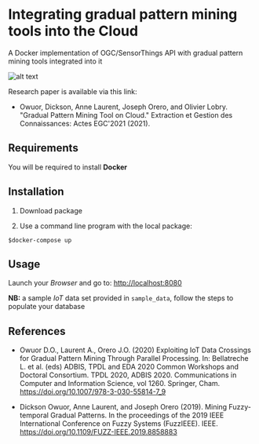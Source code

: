 # Integrating gradual pattern mining tools into the Cloud

A Docker implementation of OGC/SensorThings API with gradual pattern mining tools integrated into it

![alt text](https://github.com/owuordickson/cloud_api/blob/master/cloud_api.png "Docker architecture")

Research paper is available via this link:

* Owuor, Dickson, Anne Laurent, Joseph Orero, and Olivier Lobry. "Gradual Pattern Mining Tool on Cloud." Extraction et Gestion des Connaissances: Actes EGC'2021 (2021).

## Requirements

You will be required to install **Docker**

## Installation

1. Download package

2. Use a command line program with the local package:

``` shell
$docker-compose up
```

## Usage

Launch your *Browser* and go to: <http://localhost:8080>

**NB:** a sample *IoT* data set provided in ```sample_data```, follow the steps to populate your database

## References

* Owuor D.O., Laurent A., Orero J.O. (2020) Exploiting IoT Data Crossings for Gradual Pattern Mining Through Parallel Processing. In: Bellatreche L. et al. (eds) ADBIS, TPDL and EDA 2020 Common Workshops and Doctoral Consortium. TPDL 2020, ADBIS 2020. Communications in Computer and Information Science, vol 1260. Springer, Cham. https://doi.org/10.1007/978-3-030-55814-7_9

* Dickson Owuor, Anne Laurent, and Joseph Orero (2019). Mining Fuzzy-temporal Gradual Patterns. In the proceedings of the 2019 IEEE International Conference on Fuzzy Systems (FuzzIEEE). IEEE. https://doi.org/10.1109/FUZZ-IEEE.2019.8858883
